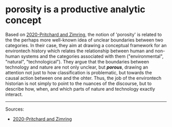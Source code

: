 # porosity is a productive analytic concept


Based on [2020-Pritchard and Zimring](2020-Pritchard%20and%20Zimring.md), the notion of 'porosity' is related to the the perhaps more well-known idea of unclear boundaries between two categories. In their case, they aim at drawing a conceptual framework for an environtech history which relates the relationship between human and non-human systems and the categories associated with them ("environmental", "natural", "technological"). They argue that the boundaries between technology and nature are not only unclear, but ***porous***, drawing an attention not just to how classification is problematic, but towards the causal action between one and the ohter. Thus, the job of the environtech historian is not simply to point to the nuances of the discourse, but to describe how, when, and which parts of nature and technology exactly interact. 

---

Sources: 
- [2020-Pritchard and Zimring](2020-Pritchard%20and%20Zimring.md) 

